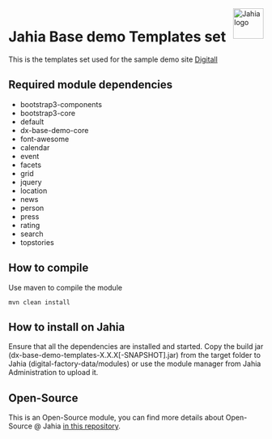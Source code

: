 <a href="https://www.jahia.com/">
    <img src="https://www.jahia.com/modules/jahiacom-templates/images/jahia-3x.png" alt="Jahia logo" title="Jahia" align="right" height="60" />
</a>

Jahia Base demo Templates set
===

This is the templates set used for the sample demo site [Digitall](https://github.com/Jahia/digitall) 

Required module dependencies
---

* bootstrap3-components
* bootstrap3-core
* default
* dx-base-demo-core
* font-awesome
* calendar
* event
* facets
* grid
* jquery
* location
* news
* person
* press
* rating
* search
* topstories

How to compile
---
Use maven to compile the module

    mvn clean install

How to install on Jahia 
---
Ensure that all the dependencies are installed and started.
Copy the build jar (dx-base-demo-templates-X.X.X[-SNAPSHOT].jar) from the target folder to Jahia (digital-factory-data/modules) or use the module manager from Jahia Administration to upload it.


## Open-Source

This is an Open-Source module, you can find more details about Open-Source @ Jahia [in this repository](https://github.com/Jahia/open-source).

